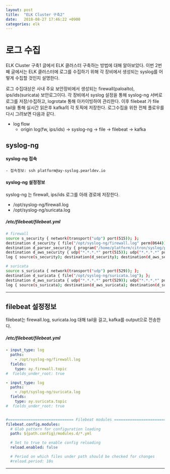 ```yaml
---
layout: post
title:  "ELK Cluster 구축2"
date:   2018-08-27 17:46:22 +0900
categories: elk
---
```


# 로그 수집 
ELK Cluster 구축1 글에서 ELK 클러스터 구축하는 방법에 대해 알아보았다.
이번 2번째 글에서는 ELK 클러스터에 로그를 수집하기 위해 각 장비에서 생성되는 syslog를 어떻게 수집할 것인지 설명한다.

로그 수집대상은 사내 주요 보안장비에서 생성되는 firewall(paloalto), ips/ids(suricata) 보안로그이다. 
각 장비에서 syslog 설정을 통해 syslog-ng 서버로 로그를 저장/수집하고, logrotate 통해 아카이빙하여 관리한다.
이후 filebeat 가 file tail을 통해 실시간 읽은후 kafka의 각 토픽에 저장한다. 
로그수집을 위한 전체 플로우를 다시 그려보면 다음과 같다.

* log flow
    - origin log(fw, ips/ids) -> syslog-ng -> file -> filebeat -> kafka

## syslog-ng

#### syslog-ng 접속
    - 접속정보: ssh platform@ay-syslog.pearldev.io
    
#### syslog-ng 설정정보

syslog-ng 는 firewall, ips/ids 로그를 아래 경로에 저장한다.
- /opt/syslog-ng/firewall.log
- /opt/syslog-ng/suricata.log


##### /etc/filebeat/filebeat.yml
```bash
# firewall
source s_security { network(transport("udp") port(515)); };
destination d_security { file("/opt/syslog-ng/firewall.log" perm(0644)); };
destination d_parser_security { program("/home/platform/citron/syslog/paloalto.py" flush_lines(1) flags(no_multi_line)); };
destination d_aws_security { udp("*.*.*.*" port(515)); udp("*.*.*.*" port(515)); udp("*.*.*.*" port(515)); };
log { source(s_security); destination(d_security); destination(d_aws_security); };

# suricata
source s_suricata { network(transport("udp") port(529)); };
destination d_suricata { file("/opt/syslog-ng/suricata.log"); };
destination d_aws_suricata { udp("*.*.*.*" port(529)); udp("*.*.*.*" port(529)); udp("*.*.*.*" port(529)); };
log { source(s_suricata); destination(d_aws_suricata); destination(d_suricata); };

```   

* * *

## filebeat 설정정보

filebeat는 firewall.log, suricata.log 대해 tail을 걸고, kafka를 output으로 전송한다. 

##### /etc/filebeat/filebeat.yml
```yaml
- input_type: log
  paths:
    - /opt/syslog-ng/firewall.log
  fields:
    type: ay.firewall.topic
#  fields_under_root: true

- input_type: log
  paths:
    - /opt/syslog-ng/suricata.log
  fields:
    type: ay.suricata.topic
#  fields_under_root: true


#============================= Filebeat modules ===============================
filebeat.config.modules:
  # Glob pattern for configuration loading
  path: ${path.config}/modules.d/*.yml

  # Set to true to enable config reloading
  reload.enabled: false

  # Period on which files under path should be checked for changes
  #reload.period: 10s
```

***


